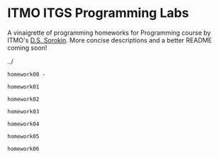 # ITMO ITGS Programming Labs

A vinaigrette of programming homeworks for Programming course by ITMO's [D.S. Sorokin](https://dementiy.github.io). More concise descriptions and a better README coming soon!

../
  
    homework00 - 
  
    homework01
  
    homework02
  
    homework03
  
    homework04
  
    homework05
  
    homework06
